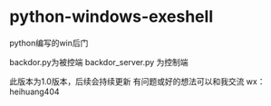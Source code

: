 # python-windows-exeshell
python编写的win后门

backdor.py为被控端
backdor_server.py 为控制端


此版本为1.0版本，后续会持续更新
有问题或好的想法可以和我交流
wx：heihuang404
